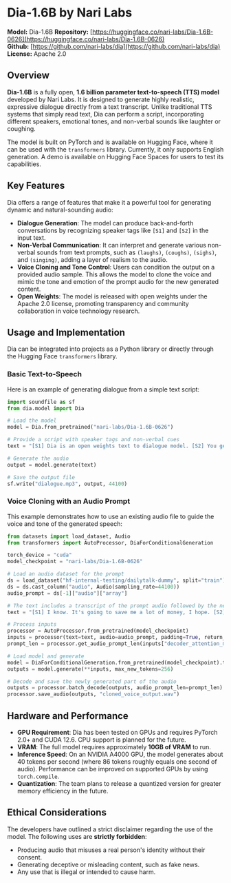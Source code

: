 # Dia-1.6B by Nari Labs

**Model:** Dia-1.6B
**Repository:** [https://huggingface.co/nari-labs/Dia-1.6B-0626](https://huggingface.co/nari-labs/Dia-1.6B-0626)  
**Github:** [https://github.com/nari-labs/dia](https://github.com/nari-labs/dia)
**License:** Apache 2.0

## Overview

**Dia-1.6B** is a fully open, **1.6 billion parameter text-to-speech (TTS) model** developed by Nari Labs. It is designed to generate highly realistic, expressive dialogue directly from a text transcript. Unlike traditional TTS systems that simply read text, Dia can perform a script, incorporating different speakers, emotional tones, and non-verbal sounds like laughter or coughing.

The model is built on PyTorch and is available on Hugging Face, where it can be used with the `transformers` library. Currently, it only supports English generation. A demo is available on Hugging Face Spaces for users to test its capabilities.

## Key Features

Dia offers a range of features that make it a powerful tool for generating dynamic and natural-sounding audio:

*   **Dialogue Generation**: The model can produce back-and-forth conversations by recognizing speaker tags like `[S1]` and `[S2]` in the input text.
*   **Non-Verbal Communication**: It can interpret and generate various non-verbal sounds from text prompts, such as `(laughs)`, `(coughs)`, `(sighs)`, and `(singing)`, adding a layer of realism to the audio.
*   **Voice Cloning and Tone Control**: Users can condition the output on a provided audio sample. This allows the model to clone the voice and mimic the tone and emotion of the prompt audio for the new generated content.
*   **Open Weights**: The model is released with open weights under the Apache 2.0 license, promoting transparency and community collaboration in voice technology research.

## Usage and Implementation

Dia can be integrated into projects as a Python library or directly through the Hugging Face `transformers` library.

### Basic Text-to-Speech

Here is an example of generating dialogue from a simple text script:
```python
import soundfile as sf
from dia.model import Dia

# Load the model
model = Dia.from_pretrained("nari-labs/Dia-1.6B-0626")

# Provide a script with speaker tags and non-verbal cues
text = "[S1] Dia is an open weights text to dialogue model. [S2] You get full control over scripts and voices. [S1] Wow. Amazing. (laughs) [S2] Try it now on Git hub or Hugging Face."

# Generate the audio
output = model.generate(text)

# Save the output file
sf.write("dialogue.mp3", output, 44100)
```

### Voice Cloning with an Audio Prompt

This example demonstrates how to use an existing audio file to guide the voice and tone of the generated speech:
```python
from datasets import load_dataset, Audio
from transformers import AutoProcessor, DiaForConditionalGeneration

torch_device = "cuda"
model_checkpoint = "nari-labs/Dia-1.6B-0626"

# Load an audio dataset for the prompt
ds = load_dataset("hf-internal-testing/dailytalk-dummy", split="train")
ds = ds.cast_column("audio", Audio(sampling_rate=44100))
audio_prompt = ds[-1]["audio"]["array"]

# The text includes a transcript of the prompt audio followed by the new text to generate
text = "[S1] I know. It's going to save me a lot of money, I hope. [S2] I sure hope so for you."

# Process inputs
processor = AutoProcessor.from_pretrained(model_checkpoint)
inputs = processor(text=text, audio=audio_prompt, padding=True, return_tensors="pt").to(torch_device)
prompt_len = processor.get_audio_prompt_len(inputs["decoder_attention_mask"])

# Load model and generate
model = DiaForConditionalGeneration.from_pretrained(model_checkpoint).to(torch_device)
outputs = model.generate(**inputs, max_new_tokens=256)

# Decode and save the newly generated part of the audio
outputs = processor.batch_decode(outputs, audio_prompt_len=prompt_len)
processor.save_audio(outputs, "cloned_voice_output.wav")
```

## Hardware and Performance

*   **GPU Requirement**: Dia has been tested on GPUs and requires PyTorch 2.0+ and CUDA 12.6. CPU support is planned for the future.
*   **VRAM**: The full model requires approximately **10GB of VRAM** to run.
*   **Inference Speed**: On an NVIDIA A4000 GPU, the model generates about 40 tokens per second (where 86 tokens roughly equals one second of audio). Performance can be improved on supported GPUs by using `torch.compile`.
*   **Quantization**: The team plans to release a quantized version for greater memory efficiency in the future.

## Ethical Considerations

The developers have outlined a strict disclaimer regarding the use of the model. The following uses are **strictly forbidden**:
*   Producing audio that misuses a real person's identity without their consent.
*   Generating deceptive or misleading content, such as fake news.
*   Any use that is illegal or intended to cause harm.
